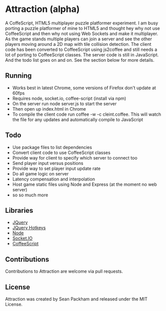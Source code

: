 Attraction (alpha)
=====

A CoffeScript, HTML5 multiplayer puzzle platformer experiment. I am busy porting a puzzle platformer of mine to HTML5 and thought hey why not use CoffeeScript and then why not using Web Sockets and make it multiplayer. As the game stands multiple players can join a server and see the other players moving around a 2D map with tile collision detection. The client code has been converted to CoffeeScript using js2coffee and still needs a lot of porting to CoffeeScript classes. The server code is still in JavaScript. And the todo list goes on and on. See the section below for more details.

Running
-----

- Works best in latest Chrome, some versions of Firefox don't update at 60fps
- Requires node, socket.io, coffee-script (install via npm)
- On the server run node server.js to start the server
- Then open up index.html in Chrome
- To compile the client code run coffee -w -c cleint.coffee. This will watch the file for any updates and automatically compile to JavaScript

Todo
-----

- Use package files to list dependencies
- Convert client code to use CoffeeScript classes
- Provide way for client to specify which server to connect too
- Send player input versus positions
- Provide way to set player input update rate
- Do all game logic on server
- Latency compensation and interpolation
- Host game static files using Node and Express (at the moment no web server)
- so so much more

Libraries
-----

- [JQuery](https://github.com/jquery/jquery)
- [JQuery Hotkeys](https://github.com/tzuryby/jquery.hotkeys)
- [Node](https://github.com/joyent/node)
- [Socket.IO](https://github.com/LearnBoost/socket.io)
- [CoffeeScript](https://github.com/jashkenas/coffee-script)

Contributions
-----

Contributions to Attraction are welcome via pull requests.

License
-----

Attraction was created by Sean Packham and released under the MIT License.
